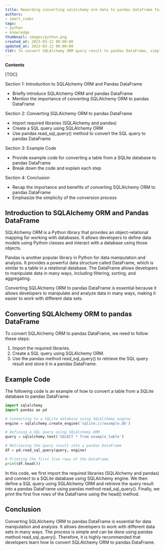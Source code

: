 ```yaml
---
title: Rewording converting sqlalchemy orm data to pandas dataframe format
authors:
- smart_coder
tags:
- python
- knowledge
thumbnail: images/python.png
created_at: 2023-03-12 00:00:00
updated_at: 2023-03-12 00:00:00
tldr: To convert SQLAlchemy ORM query result to pandas DataFrame, simply use the pandas read\_sql() function with the SQLAlchemy engine and SQL query.
---
```


**Contents**

[TOC]

Section 1: Introduction to SQLAlchemy ORM and Pandas DataFrame
- Briefly introduce SQLAlchemy ORM and pandas DataFrame
- Mention the importance of converting SQLAlchemy ORM to pandas DataFrame

Section 2: Converting SQLAlchemy ORM to pandas DataFrame
- Import required libraries (SQLAlchemy and pandas)
- Create a SQL query using SQLAlchemy ORM
- Use pandas read_sql_query() method to convert the SQL query to pandas DataFrame

Section 3: Example Code
- Provide example code for converting a table from a SQLite database to pandas DataFrame
- Break down the code and explain each step

Section 4: Conclusion
- Recap the importance and benefits of converting SQLAlchemy ORM to pandas DataFrame
- Emphasize the simplicity of the conversion process

## Introduction to SQLAlchemy ORM and Pandas DataFrame
SQLAlchemy ORM is a Python library that provides an object-relational mapping for working with databases. It allows developers to define data models using Python classes and interact with a database using those objects.

Pandas is another popular library in Python for data manipulation and analysis. It provides a powerful data structure called DataFrame, which is similar to a table in a relational database. The DataFrame allows developers to manipulate data in many ways, including filtering, sorting, and aggregating.

Converting SQLAlchemy ORM to pandas DataFrame is essential because it allows developers to manipulate and analyze data in many ways, making it easier to work with different data sets. 

## Converting SQLAlchemy ORM to pandas DataFrame
To convert SQLAlchemy ORM to pandas DataFrame, we need to follow these steps:

1. Import the required libraries.
2. Create a SQL query using SQLAlchemy ORM.
3. Use the pandas method read_sql_query() to retrieve the SQL query result and store it in a pandas DataFrame.

## Example Code
The following code is an example of how to convert a table from a SQLite database to pandas DataFrame:

```python
import sqlalchemy
import pandas as pd

# Connecting to a SQLite database using SQLAlchemy engine
engine = sqlalchemy.create_engine('sqlite:///example.db')

# Defining a SQL query using SQLAlchemy ORM
query = sqlalchemy.text('SELECT * from example_table')

# Retrieving the query result into a pandas DataFrame
df = pd.read_sql_query(query, engine)

# Printing the first five rows of the DataFrame
print(df.head())
```

In this code, we first import the required libraries (SQLAlchemy and pandas) and connect to a SQLite database using SQLAlchemy engine. We then define a SQL query using SQLAlchemy ORM and retrieve the query result into a pandas DataFrame using pandas method read_sql_query(). Finally, we print the first five rows of the DataFrame using the head() method.

## Conclusion
Converting SQLAlchemy ORM to pandas DataFrame is essential for data manipulation and analysis. It allows developers to work with different data sets in many ways. The process is simple and can be done using pandas method read_sql_query(). Therefore, it is highly recommended that developers learn how to convert SQLAlchemy ORM to pandas DataFrame.

